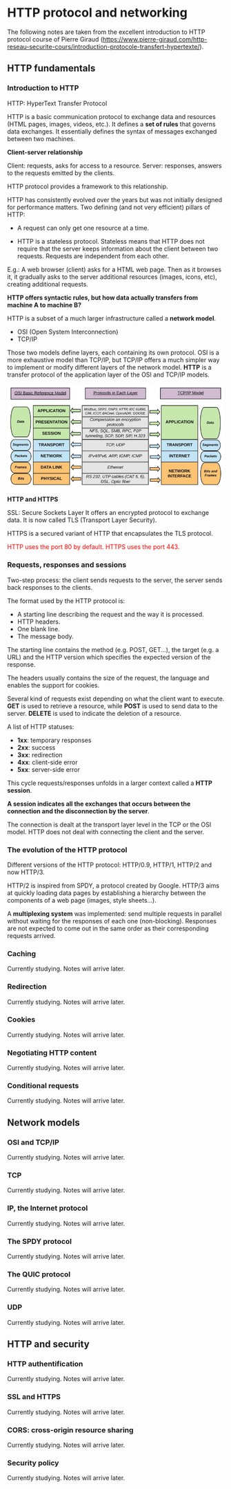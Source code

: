 # HTTP protocol and networking

The following notes are taken from the excellent introduction to HTTP protocol
course of Pierre Giraud (https://www.pierre-giraud.com/http-reseau-securite-cours/introduction-protocole-transfert-hypertexte/).

## HTTP fundamentals

### Introduction to HTTP

HTTP: HyperText Transfer Protocol

HTTP is a basic communication protocol to exchange data and resources (HTML pages,
images, videos, etc.). It defines a **set of rules** that governs data exchanges.
It essentially defines the syntax of messages exchanged between two machines.

**Client-server relationship**

Client: requests, asks for access to a resource.
Server: responses, answers to the requests emitted by the clients.

HTTP protocol provides a framework to this relationship.

HTTP has consistently evolved over the years but was not initially designed for
performance matters. Two defining (and not very efficient) pillars of HTTP:

- A request can only get one resource at a time.

- HTTP is a stateless protocol. Stateless means that HTTP does not require that the
server keeps information about the client between two requests. Requests are independent
from each other.

E.g.: A web browser (client) asks for a HTML web page. Then as it browses it, it gradually
asks to the server additional resources (images, icons, etc), creating additional requests.

**HTTP offers syntactic rules, but how data actually transfers from machine A to machine B?**

HTTP is a subset of a much larger infrastructure called a **network model**.

- OSI (Open System Interconnection) 
- TCP/IP

Those two models define layers, each containing its own protocol. OSI is a more exhaustive model
than TCP/IP, but TCP/IP offers a much simpler way to implement or modify different layers of the
network model. **HTTP** is a transfer protocol of the application layer of the OSI and TCP/IP models.

![OSI and TCP/IP](images/http_protocol_networking/osi_tcp_ip.png)

**HTTP and HTTPS**

SSL: Secure Sockets Layer
It offers an encrypted protocol to exchange data. It is now called TLS (Transport
Layer Security). 

HTTPS is a secured variant of HTTP that encapsulates the TLS protocol.

<span style="color:red">HTTP uses the port 80 by default. HTTPS uses the port 443.</span>


### Requests, responses and sessions

Two-step process: the client sends requests to the server, the server sends back responses to
the clients.

The format used by the HTTP protocol is: 

- A starting line describing the request and the way it is processed.
- HTTP headers.
- One blank line.
- The message body.

The starting line contains the method (e.g. POST, GET...), the target (e.g. a URL) 
and the HTTP version which specifies the expected version of the response.

The headers usually contains the size of the request, the language and enables the
support for cookies.

Several kind of requests exist depending on what the client want to execute. **GET** is
used to retrieve a resource, while **POST** is used to send data to the server. **DELETE**
is used to indicate the deletion of a resource.

A list of HTTP statuses:
- **1xx**: temporary responses
- **2xx**: success
- **3xx**: redirection
- **4xx**: client-side error
- **5xx**: server-side error

This cycle requests/responses unfolds in a larger context called a **HTTP session**.

**A session indicates all the exchanges that occurs between the connection and the 
disconnection by the server**.

The connection is dealt at the transport layer level in the TCP or the OSI model. 
HTTP does not deal with connecting the client and the server.

### The evolution of the HTTP protocol

Different versions of the HTTP protocol: HTTP/0.9, HTTP/1, HTTP/2 and now HTTP/3.

HTTP/2 is inspired from SPDY, a protocol created by Google. HTTP/3 aims at quickly 
loading data pages by establishing a hierarchy between the components of a web page
(images, style sheets...). 

A **multiplexing system** was implemented: send multiple requests in parallel without 
waiting for the responses of each one (non-blocking). Responses are not expected to 
come out in the same order as their corresponding requests arrived.

### Caching

Currently studying. Notes will arrive later.

### Redirection

Currently studying. Notes will arrive later.

### Cookies

Currently studying. Notes will arrive later.

### Negotiating HTTP content

Currently studying. Notes will arrive later.

### Conditional requests

Currently studying. Notes will arrive later.

## Network models

### OSI and TCP/IP

Currently studying. Notes will arrive later.

### TCP

Currently studying. Notes will arrive later.

### IP, the Internet protocol

Currently studying. Notes will arrive later.

### The SPDY protocol

Currently studying. Notes will arrive later.

### The QUIC protocol

Currently studying. Notes will arrive later.

### UDP

Currently studying. Notes will arrive later.

## HTTP and security

### HTTP authentification

Currently studying. Notes will arrive later.

### SSL and HTTPS

Currently studying. Notes will arrive later.

### CORS: cross-origin resource sharing

Currently studying. Notes will arrive later.

### Security policy

Currently studying. Notes will arrive later.
